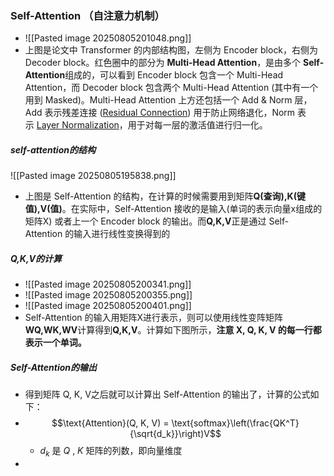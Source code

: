 ### Self-Attention （自注意力机制）
* ![[Pasted image 20250805201048.png]]
* 上图是论文中 Transformer 的内部结构图，左侧为 Encoder block，右侧为 Decoder block。红色圈中的部分为 **Multi-Head Attention**，是由多个 **Self-Attention**组成的，可以看到 Encoder block 包含一个 Multi-Head Attention，而 Decoder block 包含两个 Multi-Head Attention (其中有一个用到 Masked)。Multi-Head Attention 上方还包括一个 Add & Norm 层，Add 表示残差连接 ([Residual Connection](https://zhida.zhihu.com/search?content_id=163422979&content_type=Article&match_order=1&q=Residual+Connection&zhida_source=entity)) 用于防止网络退化，Norm 表示 [Layer Normalization](https://zhida.zhihu.com/search?content_id=163422979&content_type=Article&match_order=1&q=Layer+Normalization&zhida_source=entity)，用于对每一层的激活值进行归一化。
##### self-attention的结构
![[Pasted image 20250805195838.png]]
* 上图是 Self-Attention 的结构，在计算的时候需要用到矩阵**Q(查询),K(键值),V(值)**。在实际中，Self-Attention 接收的是输入(单词的表示向量x组成的矩阵X) 或者上一个 Encoder block 的输出。而**Q,K,V**正是通过 Self-Attention 的输入进行线性变换得到的
##### Q,K,V的计算
* ![[Pasted image 20250805200341.png]]
* ![[Pasted image 20250805200355.png]]
* ![[Pasted image 20250805200401.png]]
* Self-Attention 的输入用矩阵X进行表示，则可以使用线性变阵矩阵**WQ,WK,WV**计算得到**Q,K,V**。计算如下图所示，**注意 X, Q, K, V 的每一行都表示一个单词。**

##### Self-Attention的输出
* 得到矩阵 Q, K, V之后就可以计算出 Self-Attention 的输出了，计算的公式如下：
* $$\text{Attention}(Q, K, V) = \text{softmax}\left(\frac{QK^T}{\sqrt{d_k}}\right)V$$
	* $d_k$ 是 $Q$ , $K$ 矩阵的列数，即向量维度
* 
